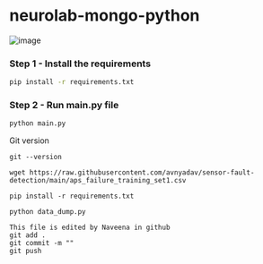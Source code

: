 # neurolab-mongo-python

![image](https://user-images.githubusercontent.com/57321948/196933065-4b16c235-f3b9-4391-9cfe-4affcec87c35.png)

### Step 1 - Install the requirements

```bash
pip install -r requirements.txt
```

### Step 2 - Run main.py file

```bash
python main.py
```
Git version
```
git --version
```
```
wget https://raw.githubusercontent.com/avnyadav/sensor-fault-detection/main/aps_failure_training_set1.csv
```
```
pip install -r requirements.txt
```
```
python data_dump.py

```
```
This file is edited by Naveena in github
git add .
git commit -m ""
git push
```

